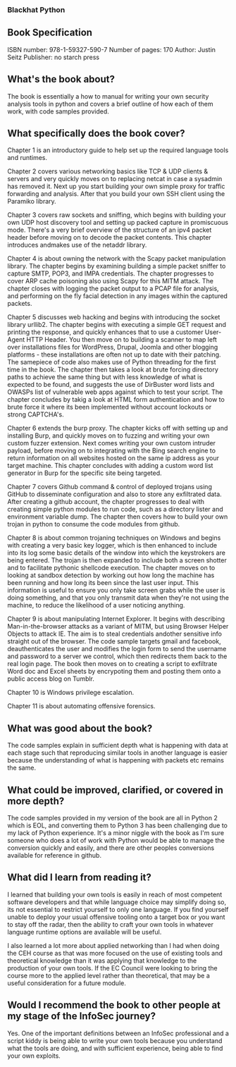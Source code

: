 ### Blackhat Python

## Book Specification
ISBN number: 978-1-59327-590-7
Number of pages: 170
Author: Justin Seitz
Publisher: no starch press

## What's the book about?

The book is essentially a how to manual for writing your own security analysis tools in python and covers a brief outline of how each of them work, with code samples provided.

## What specifically does the book cover?
Chapter 1 is an introductory guide to help set up the required language tools and runtimes.

Chapter 2 covers various networking basics like TCP & UDP clients & servers and very quickly moves on to replacing netcat in case a sysadmin has removed it. Next up you start building your own simple proxy for traffic forwarding and analysis. After that you build your own SSH client using the Paramiko library.

Chapter 3 covers raw sockets and sniffing, which begins with building your own UDP host discovery tool and setting up packed capture in promiscuous mode. There's a very brief overview of the structure of an ipv4 packet header before moving on to decode the packet contents. This chapter introduces andmakes use of the netaddr library.

Chapter 4 is about owning the network with the Scapy packet manipulation library. The chapter begins by examining building a simple packet sniffer to capture SMTP, POP3, and IMPA credentials. The chapter progresses to cover ARP cache poisoning also using Scapy for this MITM attack. The chapter closes with logging the packet output to a PCAP file for analysis, and performing on the fly facial detection in any images within the captured packets.

Chapter 5 discusses web hacking and begins with introducing the socket library urllib2. The chapter begins with executing a simple GET request and printing the response, and quickly enhances that to use a customer User-Agent HTTP Header. You then move on to building a scanner to map left over installations files for WordPress, Drupal, Joomla and other blogging platforms - these installations are often not up to date with their patching. The samepiece of code also makes use of Python threading for the first time in the book. The chapter then takes a look at brute forcing directory paths to achieve the same thing but with less knowledge of what is expected to be found, and suggests the use of DirBuster word lists and OWASPs list of vulnerable web apps against which to test your script. The chapter concludes by takig a look at HTML form authentication and how to brute force it where its been implemented without account lockouts or strong CAPTCHA's. 

Chapter 6 extends the burp proxy. The chapter kicks off with setting up and installing Burp, and quickly moves on to fuzzing and writing your own custom fuzzer extension. Next comes writing your own custom intruder payload, before moving on to integrating with the Bing search engine to return information on all websites hosted on the same ip address as your target machine. This chapter concludes with adding a custom word list generator in Burp for the specific site being targeted.

Chapter 7 covers Github command & control of deployed trojans using GitHub to disseminate configuration and also to store any exfiltrated data. After creating a github account, the chapter progresses to deal with creating simple python modules to run code, such as a directory lister and environment variable dump. The chapter then covers how to build your own trojan in python to consume the code modules from github. 

Chapter 8 is about common trojaning techniques on Windows and begins with creating a very basic key logger, which is then enhanced to include into its log some basic details of the window into which the keystrokers are being entered. The trojan is then expanded to include both a screen shotter and to facilitate pythonic shellcode execution. The chapter moves on to looking at sandbox detection by working out how long the machine has been running and how long its been since the last user input.  This information is useful to ensure you only take screen grabs while the user is doing something, and that you only transmit data when they're not using the machine, to reduce the likelihood of a user noticing anything.

Chapter 9 is about manipulating Internet Explorer. It begins with describing Man-in-the-browser attacks as a variant of MITM, but using Browser Helper Objects to attack IE. The aim is to steal credentials andother sensitive info straight out of the browser. The code sample targets gmail and facebook, deauthenticates the user and modifies the login form to send the username and password to a server we control, which then redirects them back to the real login page. The book then moves on to creating a script to exfiltrate Word doc and Excel sheets by encrypoting them and posting them onto a public access blog on Tumblr.

Chapter 10 is Windows privilege escalation.

Chapter 11 is about automating offensive forensics.

## What was good about the book?
The code samples explain in sufficient depth what is happening with data at each stage such that reproducing similar tools in another language is easier because the understanding of what is happening with packets etc remains the same.

## What could be improved, clarified, or covered in more depth?
The code samples provided in my version of the book are all in Python 2 which is EOL, and converting them to Python 3 has been challenging due to my lack of Python experience.  It's a minor niggle with the book as I'm sure someone who does a lot of work with Python would be able to manage the conversion quickly and easily, and there are other peoples conversions available for reference in github.

## What did I learn from reading it?
I learned that building your own tools is easily in reach of most competent software developers and that while language choice may simplify doing so, its not essential to restrict yourself to only one language.   If you find yourself unable to deploy your usual offensive tooling onto a target box or you want to stay off the radar, then the ability to craft your own tools in whatever language runtime options are available will be useful.

I also learned a lot more about applied networking than I had when doing the CEH course as that was more focused on the use of existing tools and theoretical knowledge than it was applying that knowledge to the production of your own tools.  If the EC Council were looking to bring the course more to the applied level rather than theoretical, that may be a useful consideration for a future module.

## Would I recommend the book to other people at my stage of the InfoSec journey?
Yes. One of the important definitions between an InfoSec professional and a script kiddy is being able to write your own tools because you understand what the tools are doing, and with sufficient experience, being able to find your own exploits.
